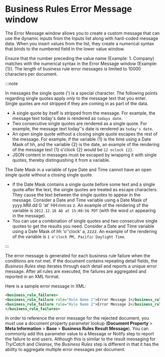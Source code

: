 # Business Rules Error Message window

<head>
  <meta name="guidename" content="Integration"/>
  <meta name="context" content="GUID-24320144-34c2-4777-84ff-e64fa7c517d1"/>
</head>


The Error Message window allows you to create a custom message that can use the dynamic inputs from the Inputs list along with hard-coded message data. When you insert values from the list, they create a numerical syntax that binds to the numbered field in the lower value window.

Ensure that the number preceding the value name \(Example: 1. Company\) matches with the numerical syntax in the Error Message window \(Example: \{1\}\). The length of business rule error messages is limited to 10000 characters per document.

:::note

In messages the single quote (') is a special character. The following points regarding single quotes apply *only* to the message text that you enter. Single quotes are *not* stripped if they are coming in as part of the data.

- A single quote by itself is stripped from the message. For example, the message text today's date is rendered as `todays date`.
- Two consecutive single quotes are rendered as a single quote. For example, the message text today''s date is rendered as `today's date`.
- An open single quote without a closing single quote escapes the rest of the message. For example, if the variable {1} is the time using a Date Mask of hh, and the variable {2} is the date, an example of the rendering of the message text {1} o'clock {2} would be `12 oclock {2}`.
- JSON content in messages must be escaped by wrapping it with single quotes, thereby distinguishing it from a variable.

The Date Mask in a variable of type Date and Time cannot have an open single quote without a closing single quote.

- If the Date Mask contains a single quote before some text and a single quote after the text, the single quotes are treated as escape characters. They cause the text between the single quotes to appear in the message. Consider a Date and Time variable using a Date Mask of yyyy.MM.dd G 'at' HH:mm:ss z. An example of the rendering of the variable is `2012.12.18 AD at 15:08:56 PDT` (with the word `at` appearing in the message).
- You can use a combination of single quotes and two consecutive single quotes to get the results you need. Consider a Date and Time variable using a Date Mask of hh 'o''clock' a, zzzz. An example of the rendering of the variable is `1 o'clock PM, Pacific Daylight Time`.

:::

The error message is generated for each business rule failure when the conditions are not met. If the document contains repeating detail fields, the *Business Rules* step iterates through each detail and reports a unique error message. After all rules are executed, the failures are aggregated and reported in an XML format.

Here is a sample error message in XML:

```xml
<business_rule_failures>
<business_rule_failure rule="Rule Name 1">Error Message 1</business_rule_failure>
<business_rule_failure rule="Rule Name 2">Error Message 2</business_rule_failure>
</business_rule_failures>
```

In order to reference the error message for the rejected document, you must use a document property parameter lookup \(**Document Property** \> **Meta Information** \> **Base** \> **Business Rules Result Message**\). You can commonly add this parameter value to a Message or Notify step to report the failure to end users. Although this is similar to the result messaging for *Try/Catch* and *Cleanse*, the *Business Rules* step is different in that it has the ability to aggregate multiple error messages per document.